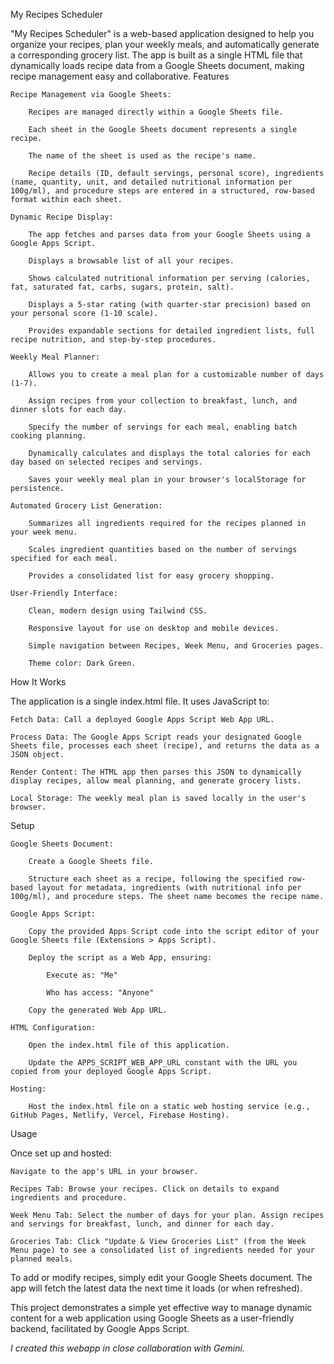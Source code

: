 My Recipes Scheduler

"My Recipes Scheduler" is a web-based application designed to help you organize your recipes, plan your weekly meals, and automatically generate a corresponding grocery list. The app is built as a single HTML file that dynamically loads recipe data from a Google Sheets document, making recipe management easy and collaborative.
Features

    Recipe Management via Google Sheets:

        Recipes are managed directly within a Google Sheets file.

        Each sheet in the Google Sheets document represents a single recipe.

        The name of the sheet is used as the recipe's name.

        Recipe details (ID, default servings, personal score), ingredients (name, quantity, unit, and detailed nutritional information per 100g/ml), and procedure steps are entered in a structured, row-based format within each sheet.

    Dynamic Recipe Display:

        The app fetches and parses data from your Google Sheets using a Google Apps Script.

        Displays a browsable list of all your recipes.

        Shows calculated nutritional information per serving (calories, fat, saturated fat, carbs, sugars, protein, salt).

        Displays a 5-star rating (with quarter-star precision) based on your personal score (1-10 scale).

        Provides expandable sections for detailed ingredient lists, full recipe nutrition, and step-by-step procedures.

    Weekly Meal Planner:

        Allows you to create a meal plan for a customizable number of days (1-7).

        Assign recipes from your collection to breakfast, lunch, and dinner slots for each day.

        Specify the number of servings for each meal, enabling batch cooking planning.

        Dynamically calculates and displays the total calories for each day based on selected recipes and servings.

        Saves your weekly meal plan in your browser's localStorage for persistence.

    Automated Grocery List Generation:

        Summarizes all ingredients required for the recipes planned in your week menu.

        Scales ingredient quantities based on the number of servings specified for each meal.

        Provides a consolidated list for easy grocery shopping.

    User-Friendly Interface:

        Clean, modern design using Tailwind CSS.

        Responsive layout for use on desktop and mobile devices.

        Simple navigation between Recipes, Week Menu, and Groceries pages.

        Theme color: Dark Green.

How It Works

The application is a single index.html file. It uses JavaScript to:

    Fetch Data: Call a deployed Google Apps Script Web App URL.

    Process Data: The Google Apps Script reads your designated Google Sheets file, processes each sheet (recipe), and returns the data as a JSON object.

    Render Content: The HTML app then parses this JSON to dynamically display recipes, allow meal planning, and generate grocery lists.

    Local Storage: The weekly meal plan is saved locally in the user's browser.

Setup

    Google Sheets Document:

        Create a Google Sheets file.

        Structure each sheet as a recipe, following the specified row-based layout for metadata, ingredients (with nutritional info per 100g/ml), and procedure steps. The sheet name becomes the recipe name.

    Google Apps Script:

        Copy the provided Apps Script code into the script editor of your Google Sheets file (Extensions > Apps Script).

        Deploy the script as a Web App, ensuring:

            Execute as: "Me"

            Who has access: "Anyone"

        Copy the generated Web App URL.

    HTML Configuration:

        Open the index.html file of this application.

        Update the APPS_SCRIPT_WEB_APP_URL constant with the URL you copied from your deployed Google Apps Script.

    Hosting:

        Host the index.html file on a static web hosting service (e.g., GitHub Pages, Netlify, Vercel, Firebase Hosting).

Usage

Once set up and hosted:

    Navigate to the app's URL in your browser.

    Recipes Tab: Browse your recipes. Click on details to expand ingredients and procedure.

    Week Menu Tab: Select the number of days for your plan. Assign recipes and servings for breakfast, lunch, and dinner for each day.

    Groceries Tab: Click "Update & View Groceries List" (from the Week Menu page) to see a consolidated list of ingredients needed for your planned meals.

To add or modify recipes, simply edit your Google Sheets document. The app will fetch the latest data the next time it loads (or when refreshed).

This project demonstrates a simple yet effective way to manage dynamic content for a web application using Google Sheets as a user-friendly backend, facilitated by Google Apps Script.

_I created this webapp in close collaboration with Gemini._
